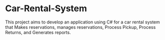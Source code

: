 # Car-Rental-System
This project aims to develop an application using C# for a car rental system that Makes reservations, manages reservations, Process Pickup, Process Returns, and Generates reports. 
